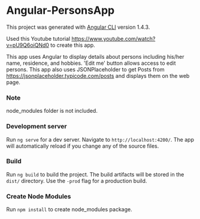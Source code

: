 # Angular-PersonsApp

This project was generated with [Angular CLI](https://github.com/angular/angular-cli) version 1.4.3.

Used this Youtube tutorial https://www.youtube.com/watch?v=pU9Q6oiQNd0 to create this app.

This app uses Angular to display details about persons including his/her name, residence, and hobbies. 'Edit me' button allows access to edit persons. This app also uses JSONPlaceholder to get Posts from https://jsonplaceholder.typicode.com/posts and displays them on the web page.  

### Note 
node_modules folder is not included.

### Development server

Run `ng serve` for a dev server. Navigate to `http://localhost:4200/`. The app will automatically reload if you change any of the source files.

### Build

Run `ng build` to build the project. The build artifacts will be stored in the `dist/` directory. Use the `-prod` flag for a production build.

### Create Node Modules

Run `npm install` to create node_modules package.